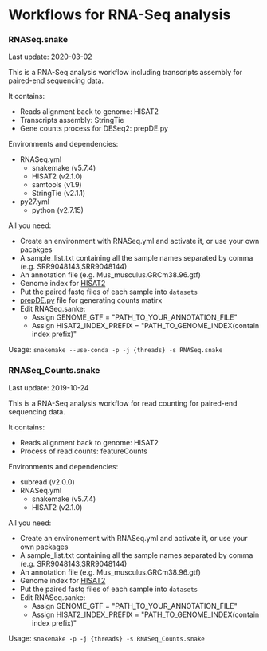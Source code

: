 # Workflows for RNA-Seq analysis

### RNASeq.snake 
 
 Last update: 2020-03-02
    
 This is a RNA-Seq analysis workflow including transcripts assembly for paired-end sequencing data.
    
 It contains:  
    
  * Reads alignment back to genome: HISAT2
  * Transcripts assembly: StringTie
  * Gene counts process for DESeq2: prepDE.py

  Environments and dependencies:
    
  * RNASeq.yml
    * snakemake (v5.7.4)
    * HISAT2    (v2.1.0)
    * samtools  (v1.9)
    * StringTie (v2.1.1)
  * py27.yml
    * python    (v2.7.15)
    
  All you need:   
           
  * Create an environment with RNASeq.yml and activate it, or use your own pacakges 
  * A sample_list.txt containing all the sample names separated by comma (e.g. SRR9048143,SRR9048144)
  * An annotation file (e.g. Mus_musculus.GRCm38.96.gtf)
  * Genome index for [HISAT2](https://ccb.jhu.edu/software/hisat2/index.shtml)
  * Put the paired fastq files of each sample into `datasets`   
  * [prepDE.py](https://ccb.jhu.edu/software/stringtie/dl/prepDE.py) file for generating counts matirx
  * Edit RNASeq.sanke:
    * Assign GENOME_GTF = "PATH_TO_YOUR_ANNOTATION_FILE"
    * Assign HISAT2_INDEX_PREFIX = "PATH_TO_GENOME_INDEX(contain index prefix)"

  Usage: 
  `snakemake --use-conda -p -j {threads} -s RNASeq.snake`



### RNASeq_Counts.snake
    
  Last update: 2019-10-24
    
  This is a RNA-Seq analysis workflow for read counting for paired-end sequencing data.
    
  It contains:          
  
  * Reads alignment back to genome: HISAT2
  * Process of read counts: featureCounts
    
  Environments and dependencies:
  
  * subread	(v2.0.0)
  * RNASeq.yml
    * snakemake (v5.7.4)
    * HISAT2    (v2.1.0)
 
  All you need:
    	
  * Create an environement with RNASeq.yml and activate it, or use your own packages
  * A sample_list.txt containing all the sample names separated by comma (e.g. SRR9048143,SRR9048144)
  * An annotation file (e.g. Mus_musculus.GRCm38.96.gtf)
  * Genome index for [HISAT2](https://ccb.jhu.edu/software/hisat2/index.shtml)
  * Put the paired fastq files of each sample into `datasets` 
  * Edit RNASeq.sanke:
    * Assign GENOME_GTF = "PATH_TO_YOUR_ANNOTATION_FILE"
    * Assign HISAT2_INDEX_PREFIX = "PATH_TO_GENOME_INDEX(contain index prefix)"

  Usage:
  `snakemake -p -j {threads} -s RNASeq_Counts.snake`
